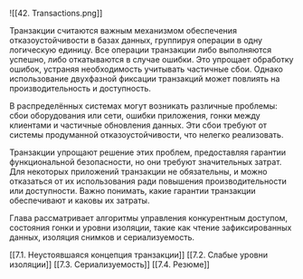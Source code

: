 ![[42. Transactions.png]]

Транзакции считаются важным механизмом обеспечения отказоустойчивости в базах данных, группируя операции в одну логическую единицу. Все операции транзакции либо выполняются успешно, либо откатываются в случае ошибки. Это упрощает обработку ошибок, устраняя необходимость учитывать частичные сбои. Однако использование двухфазной фиксации транзакций может повлиять на производительность и доступность.

В распределённых системах могут возникать различные проблемы: сбои оборудования или сети, ошибки приложения, гонки между клиентами и частичные обновления данных. Эти сбои требуют от системы продуманной отказоустойчивости, что нелегко реализовать.

Транзакции упрощают решение этих проблем, предоставляя гарантии функциональной безопасности, но они требуют значительных затрат. Для некоторых приложений транзакции не обязательны, и можно отказаться от их использования ради повышения производительности или доступности. Важно понимать, какие гарантии транзакции обеспечивают и каковы их затраты.

Глава рассматривает алгоритмы управления конкурентным доступом, состояния гонки и уровни изоляции, такие как чтение зафиксированных данных, изоляция снимков и сериализуемость.

[[7.1. Неустоявшаяся концепция транзакции]]
[[7.2. Слабые уровни изоляции]]
[[7.3. Сериализуемость]]
[[7.4. Резюме]]